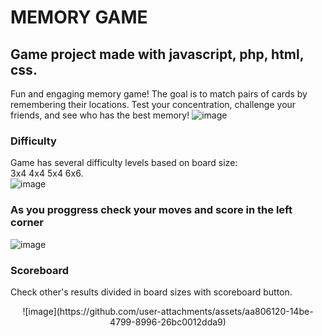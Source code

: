 # MEMORY GAME
## Game project made with javascript, php, html, css.
Fun and engaging memory game! The goal is to match pairs of cards by remembering their locations. 
Test your concentration, challenge your friends, and see who has the best memory!
![image](https://github.com/user-attachments/assets/0e2e4be2-77de-46ff-94cc-8bee3cf9c520)
### Difficulty
Game has several difficulty levels based on board size:<br>
3x4 4x4 5x4 6x6.<br> 
![image](https://github.com/user-attachments/assets/4ce5a5df-b889-4f0e-99dd-cfafa3ab7039)
### As you proggress check your moves and score in the left corner
![image](https://github.com/user-attachments/assets/24a4265d-9b2a-4d60-bf9e-e333cf4f874d)
### Scoreboard
Check other's results divided in board sizes with scoreboard button.
<center>![image](https://github.com/user-attachments/assets/aa806120-14be-4799-8996-26bc0012dda9)


